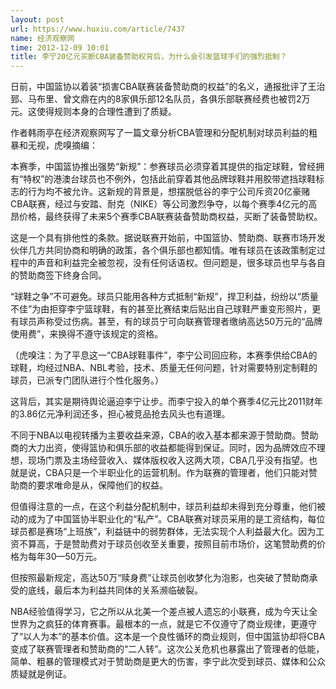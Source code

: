 ```yaml
---
layout: post
url: https://www.huxiu.com/article/7437
name: 经济观察网
time: 2012-12-09 10:01
title: 李宁20亿元买断CBA装备赞助权背后，为什么会引发篮球手们的强烈抵制？
---
```

日前，中国篮协以着装“损害CBA联赛装备赞助商的权益”的名义，通报批评了王治郅、马布里、曾文鼎在内的8家俱乐部12名队员，各俱乐部联赛经费也被罚2万元。这使得规则本身的合理性遭到了质疑。

作者韩雨亭在经济观察网写了一篇文章分析CBA管理和分配机制对球员利益的粗暴和无视，虎嗅摘编：

本赛季，中国篮协推出强势“新规”：参赛球员必须穿着其提供的指定球鞋，曾经拥有“特权”的港澳台球员也不例外，包括此前穿着其他品牌球鞋并用胶带遮挡球鞋标志的行为均不被允许。这新规的背景是，想摆脱低谷的李宁公司斥资20亿豪赌CBA联赛，经过与安踏、耐克（NIKE）等公司激烈争夺，以每个赛季4亿元的高昂价格，最终获得了未来5个赛季CBA联赛装备赞助商权益，买断了装备赞助权。

这是一个具有排他性的条款。据说联赛开始前，中国篮协、赞助商、联赛市场开发伙伴几方共同协商和明确的政策，各个俱乐部也都知情。唯有球员在该政策制定过程中的声音和利益完全被忽视，没有任何话语权。但问题是，很多球员也早与各自的赞助商签下终身合同。

“球鞋之争”不可避免。球员只能用各种方式抵制“新规”，捍卫利益，纷纷以“质量不佳”为由拒穿李宁篮球鞋，有的甚至比赛结束后贴出自己球鞋严重变形照片，更有球员声称受过伤病。甚至，有的球员宁可向联赛管理者缴纳高达50万元的“品牌使用费”，来换得不遵守该规定的资格。

（虎嗅注：为了平息这一“CBA球鞋事件”，李宁公司回应称，本赛季供给CBA的球鞋，均经过NBA、NBL考验，技术、质量无任何问题，针对需要特别定制鞋的球员，已派专门团队进行个性化服务。）

这背后，其实是期待舆论逼迫李宁让步。而李宁投入的单个赛季4亿元比2011财年的3.86亿元净利润还多，担心被竞品抢去风头也有道理。

不同于NBA以电视转播为主要收益来源，CBA的收入基本都来源于赞助商。赞助商的大力出资，使得篮协和俱乐部的收益都能得到保证。同时，因为品牌效应不理想，现场门票及主场经营收入、媒体版权收入这两大项，CBA几乎没有指望。也就是说，CBA只是一个半职业化的运营机制。作为联赛的管理者，他们只能对赞助商的要求唯命是从，保障他们的权益。

但值得注意的一点，在这个利益分配机制中，球员利益却未得到充分尊重，他们被动的成为了中国篮协半职业化的“私产”。CBA联赛对球员采用的是工资结构，每位球员都是赛场“上班族”，利益链中的弱势群体，无法实现个人利益最大化。因为工资不算高，于是赞助费对于球员创收至关重要，按照目前市场价，这笔赞助费的价格为每年30—50万元。

但按照最新规定，高达50万“赎身费”让球员创收梦化为泡影，也突破了赞助商承受的底线，最后本为利益共同体的关系濒临破裂。

NBA经验值得学习，它之所以从北美一个差点被人遗忘的小联赛，成为今天让全世界为之疯狂的体育赛事。最根本的一点，就是它不仅遵守了商业规律，更遵守了“以人为本”的基本价值。这本是一个良性循环的商业规则，但中国篮协却将CBA变成了联赛管理者和赞助商的“二人转”。这次公关危机也暴露出了管理者的低能，简单、粗暴的管理模式对于赞助商是更大的伤害，李宁此次受到球员、媒体和公众质疑就是例证。

